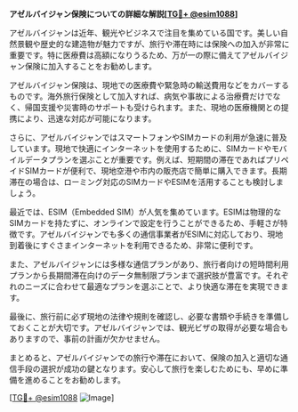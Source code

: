 **アゼルバイジャン保険についての詳細な解説[[TG💪+ @esim1088](https://t.me/s/esim1088)]**

アゼルバイジャンは近年、観光やビジネスで注目を集めている国です。美しい自然景観や歴史的な建造物が魅力ですが、旅行や滞在時には保険への加入が非常に重要です。特に医療費は高額になりうるため、万が一の際に備えてアゼルバイジャン保険に加入することをお勧めします。

アゼルバイジャン保険は、現地での医療費や緊急時の輸送費用などをカバーするものです。海外旅行保険として加入すれば、病気や事故による治療費だけでなく、帰国支援や災害時のサポートも受けられます。また、現地の医療機関との提携により、迅速な対応が可能になります。

さらに、アゼルバイジャンではスマートフォンやSIMカードの利用が急速に普及しています。現地で快適にインターネットを使用するために、SIMカードやモバイルデータプランを選ぶことが重要です。例えば、短期間の滞在であればプリペイドSIMカードが便利で、現地空港や市内の販売店で簡単に購入できます。長期滞在の場合は、ローミング対応のSIMカードやESIMを活用することも検討しましょう。

最近では、ESIM（Embedded SIM）が人気を集めています。ESIMは物理的なSIMカードを持たずに、オンラインで設定を行うことができるため、手軽さが特徴です。アゼルバイジャンでも多くの通信事業者がESIMに対応しており、現地到着後にすぐさまインターネットを利用できるため、非常に便利です。

また、アゼルバイジャンには多様な通信プランがあり、旅行者向けの短時間利用プランから長期間滞在向けのデータ無制限プランまで選択肢が豊富です。それぞれのニーズに合わせて最適なプランを選ぶことで、より快適な滞在を実現できます。

最後に、旅行前に必ず現地の法律や規則を確認し、必要な書類や手続きを準備しておくことが大切です。アゼルバイジャンでは、観光ビザの取得が必要な場合もありますので、事前の計画が欠かせません。

まとめると、アゼルバイジャンでの旅行や滞在において、保険の加入と適切な通信手段の選択が成功の鍵となります。安心して旅行を楽しむためにも、早めに準備を進めることをお勧めします。

[[TG💪+ @esim1088](https://t.me/s/esim1088) ![Image](https://i.postimg.cc/Y0z9fWf4/image.png)]